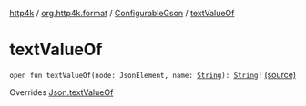 [http4k](../../index.md) / [org.http4k.format](../index.md) / [ConfigurableGson](index.md) / [textValueOf](./text-value-of.md)

# textValueOf

`open fun textValueOf(node: JsonElement, name: `[`String`](https://kotlinlang.org/api/latest/jvm/stdlib/kotlin/-string/index.html)`): `[`String`](https://kotlinlang.org/api/latest/jvm/stdlib/kotlin/-string/index.html)`!` [(source)](https://github.com/http4k/http4k/blob/master/http4k-format-gson/src/main/kotlin/org/http4k/format/internalGson.kt#L83)

Overrides [Json.textValueOf](../-json/text-value-of.md)

